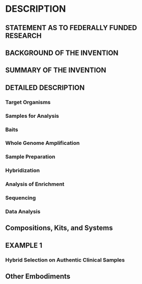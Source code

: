# DESCRIPTION

## STATEMENT AS TO FEDERALLY FUNDED RESEARCH

## BACKGROUND OF THE INVENTION

## SUMMARY OF THE INVENTION

## DETAILED DESCRIPTION

### Target Organisms

### Samples for Analysis

### Baits

### Whole Genome Amplification

### Sample Preparation

### Hybridization

### Analysis of Enrichment

### Sequencing

### Data Analysis

## Compositions, Kits, and Systems

## EXAMPLE 1

### Hybrid Selection on Authentic Clinical Samples

## Other Embodiments

